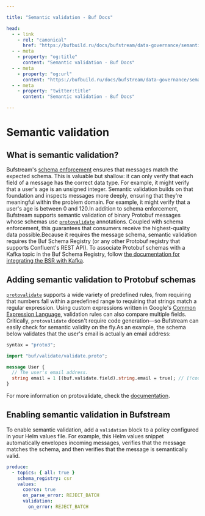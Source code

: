 ```yaml
---

title: "Semantic validation - Buf Docs"

head:
  - - link
    - rel: "canonical"
      href: "https://bufbuild.ru/docs/bufstream/data-governance/semantic-validation/"
  - - meta
    - property: "og:title"
      content: "Semantic validation - Buf Docs"
  - - meta
    - property: "og:url"
      content: "https://bufbuild.ru/docs/bufstream/data-governance/semantic-validation/"
  - - meta
    - property: "twitter:title"
      content: "Semantic validation - Buf Docs"

---
```


# Semantic validation

## What is semantic validation?

Bufstream's [schema enforcement](../schema-enforcement/) ensures that messages match the expected schema. This is valuable but shallow: it can only verify that each field of a message has the correct data type. For example, it might verify that a user's age is an unsigned integer. Semantic validation builds on that foundation and inspects messages more deeply, ensuring that they're meaningful within the problem domain. For example, it might verify that a user's age is between 0 and 120.In addition to schema enforcement, Bufstream supports semantic validation of binary Protobuf messages whose schemas use [`protovalidate`](https://buf.build/bufbuild/protovalidate) annotations. Coupled with schema enforcement, this guarantees that consumers receive the highest-quality data possible.Because it requires the message schema, semantic validation requires the Buf Schema Registry (or any other Protobuf registry that supports Confluent's REST API). To associate Protobuf schemas with a Kafka topic in the Buf Schema Registry, follow [the documentation for integrating the BSR with Kafka](../../../bsr/csr/overview/).

## Adding semantic validation to Protobuf schemas

[`protovalidate`](https://buf.build/bufbuild/protovalidate) supports a wide variety of predefined rules, from requiring that numbers fall within a predefined range to requiring that strings match a regular expression. Using custom expressions written in Google's [Common Expression Language](https://cel.dev/), validation rules can also compare multiple fields. Critically, `protovalidate` doesn't require code generation—so Bufstream can easily check for semantic validity on the fly.As an example, the schema below validates that the user's email is actually an email address:

```protobuf
syntax = "proto3";

import "buf/validate/validate.proto";

message User {
  // The user's email address.
  string email = 1 [(buf.validate.field).string.email = true]; // [!code highlight]
}
```

For more information on protovalidate, check the [documentation](https://github.com/bufbuild/protovalidate/tree/main/docs).

## Enabling semantic validation in Bufstream

To enable semantic validation, add a `validation` block to a policy configured in your Helm values file. For example, this Helm values snippet automatically envelopes incoming messages, verifies that the message matches the schema, and then verifies that the message is semantically valid.

```yaml
produce:
  - topics: { all: true }
    schema_registry: csr
    values:
      coerce: true
      on_parse_error: REJECT_BATCH
      validation:
        on_error: REJECT_BATCH
```
